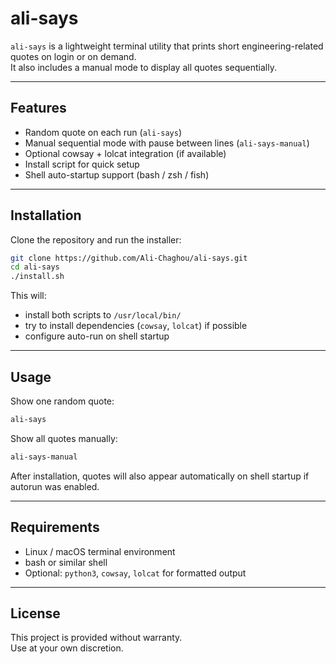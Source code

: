 # ali-says

`ali-says` is a lightweight terminal utility that prints short engineering-related quotes on login or on demand.  
It also includes a manual mode to display all quotes sequentially.

---

## Features

- Random quote on each run (`ali-says`)
- Manual sequential mode with pause between lines (`ali-says-manual`)
- Optional cowsay + lolcat integration (if available)
- Install script for quick setup
- Shell auto-startup support (bash / zsh / fish)

---

## Installation

Clone the repository and run the installer:

```bash
git clone https://github.com/Ali-Chaghou/ali-says.git
cd ali-says
./install.sh
```
This will:

- install both scripts to `/usr/local/bin/`
- try to install dependencies (`cowsay`, `lolcat`) if possible
- configure auto-run on shell startup

---
## Usage

Show one random quote:

```bash
ali-says
```
Show all quotes manually:
```bash
ali-says-manual
```
After installation, quotes will also appear automatically on shell startup if autorun was enabled.

---

## Requirements

- Linux / macOS terminal environment
- bash or similar shell
- Optional: `python3`, `cowsay`, `lolcat` for formatted output

---

## License

This project is provided without warranty.  
Use at your own discretion.
